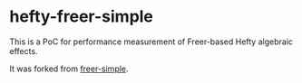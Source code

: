 # hefty-freer-simple

This is a PoC for performance measurement of Freer-based Hefty algebraic effects.

It was forked from [freer-simple](https://github.com/lexi-lambda/freer-simple).
